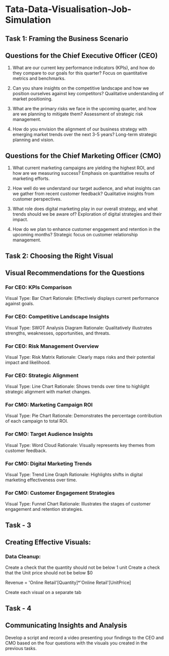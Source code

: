 # Tata-Data-Visualisation-Job-Simulation

## Task 1: Framing the Business Scenario
## Questions for the Chief Executive Officer (CEO)

1) What are our current key performance indicators (KPIs), and how do they compare to our goals for this quarter?
        Focus on quantitative metrics and benchmarks.

2) Can you share insights on the competitive landscape and how we position ourselves against key competitors?
        Qualitative understanding of market positioning.

3) What are the primary risks we face in the upcoming quarter, and how are we planning to mitigate them?
        Assessment of strategic risk management.

4) How do you envision the alignment of our business strategy with emerging market trends over the next 3-5 years?
        Long-term strategic planning and vision.

## Questions for the Chief Marketing Officer (CMO)

1) What current marketing campaigns are yielding the highest ROI, and how are we measuring success?
        Emphasis on quantitative results of marketing efforts.

2) How well do we understand our target audience, and what insights can we gather from recent customer feedback?
        Qualitative insights from customer perspectives.

3) What role does digital marketing play in our overall strategy, and what trends should we be aware of?
        Exploration of digital strategies and their impact.

4) How do we plan to enhance customer engagement and retention in the upcoming months?
        Strategic focus on customer relationship management.

## Task 2: Choosing the Right Visual
## Visual Recommendations for the Questions

### For CEO: KPIs Comparison
  Visual Type: Bar Chart
  Rationale: Effectively displays current performance against goals.

### For CEO: Competitive Landscape Insights
  Visual Type: SWOT Analysis Diagram
  Rationale: Qualitatively illustrates strengths, weaknesses, opportunities, and threats.

### For CEO: Risk Management Overview
  Visual Type: Risk Matrix
  Rationale: Clearly maps risks and their potential impact and likelihood.
 
### For CEO: Strategic Alignment
  Visual Type: Line Chart
  Rationale: Shows trends over time to highlight strategic alignment with market changes.

### For CMO: Marketing Campaign ROI
  Visual Type: Pie Chart
  Rationale: Demonstrates the percentage contribution of each campaign to total ROI.

### For CMO: Target Audience Insights
  Visual Type: Word Cloud
  Rationale: Visually represents key themes from customer feedback.

### For CMO: Digital Marketing Trends
  Visual Type: Trend Line Graph
  Rationale: Highlights shifts in digital marketing effectiveness over time.

### For CMO: Customer Engagement Strategies
  Visual Type: Funnel Chart
  Rationale: Illustrates the stages of customer engagement and retention strategies.

## Task - 3
## Creating Effective Visuals:

### Data Cleanup:

  Create a check that the quantity should not be below 1 unit
  Create a check that the Unit price should not be below $0

  Revenue = 'Online Retail'[Quantity]*'Online Retail'[UnitPrice]

  Create each visual on a separate tab

## Task - 4
## Communicating Insights and Analysis
  Develop a script and record a video presenting your findings to the CEO and CMO based on the four questions with the visuals you created in the previous tasks.
